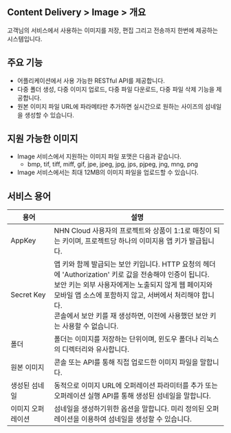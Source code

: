 ## Content Delivery > Image > 개요

고객님의 서비스에서 사용하는 이미지를 저장, 편집 그리고 전송까지 한번에 제공하는 시스템입니다.

## 주요 기능

- 어플리케이션에서 사용 가능한 RESTful API를 제공합니다.
- 다중 폴더 생성, 다중 이미지 업로드, 다중 파일 다운로드, 다중 파일 삭제 기능을 제공합니다.
- 원본 이미지 파일 URL에 파라메타만 추가하면 실시간으로 원하는 사이즈의 섬네일을 생성할 수 있습니다.

## 지원 가능한 이미지 

- Image 서비스에서 지원하는 이미지 파일 포맷은 다음과 같습니다.
	- bmp, tif, tiff, miff, gif, jpe, jpeg, jpg, jps, pjpeg, jng, mng, png
- Image 서비스에서는 최대 12MB의 이미지 파일을 업로드할 수 있습니다.

## 서비스 용어

| 용어 | 설명 |
|---|---|
| AppKey | NHN Cloud 사용자의 프로젝트와 상품이 1:1로 매칭이 되는 키이며, 프로젝트당 하나의 이미지용 앱 키가 발급됩니다. |
| Secret Key | 앱 키와 함께 발급되는 보안 키입니다. HTTP 요청의 헤더에 'Authorization' 키로 값을 전송해야 인증이 됩니다. <br/>보안 키는 외부 사용자에게는 노출되지 않게 웹 페이지와 모바일 앱 소스에 포함하지 않고, 서버에서 처리해야 합니다. <br/>콘솔에서 보안 키를 재 생성하면, 이전에 사용했던 보안 키는 사용할 수 없습니다. |
| 폴더 | 폴더는 이미지를 저장하는 단위이며, 윈도우 폴더나 리눅스의 디렉터리와 유사합니다. |
| 원본 이미지 | 콘솔 또는 API를 통해 직접 업로드한 이미지 파일을 말합니다. |
| 생성된 섬네일 | 동적으로 이미지 URL에 오퍼레이션 파라미터를 추가 또는 오퍼레이션 실행 API를 통해 생성된 섬네일을 말합니다. |
| 이미지 오퍼레이션 | 섬네일을 생성하기위한 옵션을 말합니다. 미리 정의된 오퍼레이션을 이용하여 섬네일을 생성할 수 있습니다. |
